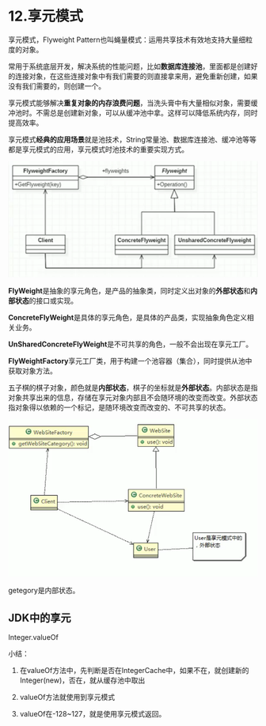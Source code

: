 # 12.享元模式

享元模式，Flyweight Pattern也叫蝇量模式：运用共享技术有效地支持大量细粒度的对象。

常用于系统底层开发，解决系统的性能问题，比如**数据库连接池**，里面都是创建好的连接对象，在这些连接对象中有我们需要的则直接拿来用，避免重新创建，如果没有我们需要的，则创建一个。

享元模式能够解决**重复对象的内存浪费问题**，当洗头膏中有大量相似对象，需要缓冲池时。不需总是创建新对象，可以从缓冲池中拿。这样可以降低系统内存，同时提高效率。

享元模式**经典的应用场景**就是池技术，String常量池、数据库连接池、缓冲池等等都是享元模式的应用，享元模式时池技术的重要实现方式。

![1565918026470](assets/1565918026470.png)

**FlyWeight**是抽象的享元角色，是产品的抽象类，同时定义出对象的**外部状态**和**内部状态**的接口或实现。

**ConcreteFlyWeight**是具体的享元角色，是具体的产品类，实现抽象角色定义相关业务。

**UnSharedConcreteFlyWeight**是不可共享的角色，一般不会出现在享元工厂。

**FlyWeightFactory**享元工厂类，用于构建一个池容器（集合），同时提供从池中获取对象方法。



五子棋的棋子对象，颜色就是**内部状态**，棋子的坐标就是**外部状态**。内部状态是指对象共享出来的信息，存储在享元对象内部且不会随环境的改变而改变。外部状态指对象得以依赖的一个标记，是随环境改变而改变的、不可共享的状态。

![1565921171642](assets/1565921171642.png)

getegory是内部状态。

## JDK中的享元

Integer.valueOf

小结：

1. 在valueOf方法中，先判断是否在IntegerCache中，如果不在，就创建新的Integer(new)，否在，就从缓存池中取出

2. valueOf方法就使用到享元模式

3. valueOf在-128~127，就是使用享元模式返回。

   

